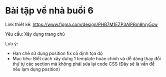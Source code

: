 # Bài tập về nhà buổi 6

Link thiết kế: https://www.figma.com/design/PHB7M1EZP3AlPBm9hry5cw

Yêu cầu: Xây dựng trang chủ

Lưu ý:

- Hạn chế sử dụng position fix cố định tọa độ
- Mục tiêu: Biết cách xây dựng 1 template hoàn chỉnh và dễ dàng thay đổi thứ tự các section mà không phải sửa lại code CSS (Đây sẽ là vấn đề nếu lạm dụng position)
